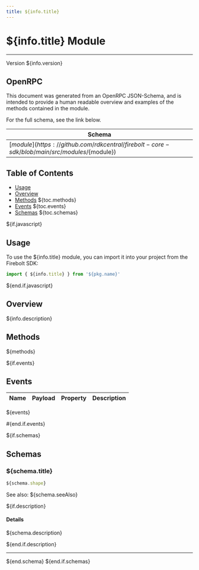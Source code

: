 ```yaml
---
title: ${info.title}
---
```


# ${info.title} Module
---
Version ${info.version}

## OpenRPC
This document was generated from an OpenRPC JSON-Schema, and is intended to provide a human readable overview and examples of the methods contained in the module.

For the full schema, see the link below.

| Schema |
|--------|
| [${module}](https://github.com/rdkcentral/firebolt-core-sdk/blob/main/src/modules/${module}) |


## Table of Contents
 - [Usage](#usage)
 - [Overview](#overview)
 - [Methods](#methods)
${toc.methods}
 - [Events](#events)
${toc.events}
 - [Schemas](#schemas)
${toc.schemas}

<span></span>

${if.javascript}
## Usage
To use the ${info.title} module, you can import it into your project from the Firebolt SDK:

```javascript
import { ${info.title} } from '${pkg.name}'
```
${end.if.javascript}


## Overview
${info.description}

## Methods
${methods}

${if.events}

## Events

| Name | Payload | Property | Description |
|------|---------|----------|-------------|
${events}

#{end.if.events}

${if.schemas}

## Schemas

### ${schema.title}

```typescript
${schema.shape}
```

See also: ${schema.seeAlso}

${if.description}
#### Details

${schema.description}

${end.if.description}

---
${end.schema}
${end.if.schemas}